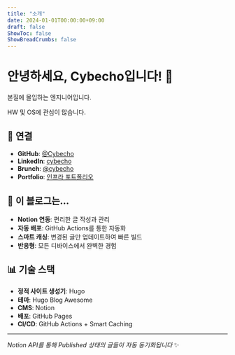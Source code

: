 ```yaml
---
title: "소개"
date: 2024-01-01T00:00:00+09:00
draft: false
ShowToc: false
ShowBreadCrumbs: false
---
```


# 안녕하세요, Cybecho입니다! 👋

본질에 몰입하는 엔지니어입니다.

HW 및 OS에 관심이 많습니다.

## 🔗 연결
- **GitHub**: [@Cybecho](https://github.com/Cybecho)
- **LinkedIn**: [cybecho](https://www.linkedin.com/in/cybecho/)
- **Brunch**: [@cybecho](https://brunch.co.kr/@cybecho)  
- **Portfolio**: [인프라 포트폴리오](https://gamma.app/docs/Infra-75ni4cxerzurjak)

## 🚀 이 블로그는...

- **Notion 연동**: 편리한 글 작성과 관리
- **자동 배포**: GitHub Actions를 통한 자동화  
- **스마트 캐싱**: 변경된 글만 업데이트하여 빠른 빌드
- **반응형**: 모든 디바이스에서 완벽한 경험

## 📊 기술 스택

- **정적 사이트 생성기**: Hugo
- **테마**: Hugo Blog Awesome  
- **CMS**: Notion
- **배포**: GitHub Pages
- **CI/CD**: GitHub Actions + Smart Caching

---
*Notion API를 통해 Published 상태의 글들이 자동 동기화됩니다* ✨
